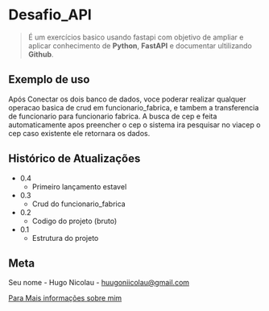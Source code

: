 # Desafio_API
> É um exercícios basico usando fastapi com objetivo de ampliar e aplicar conhecimento de **Python**, **FastAPI** e documentar ultilizando **Github**.


## Exemplo de uso

Após Conectar os dois banco de dados, voce poderar realizar qualquer operacao basica de crud em funcionario_fabrica, e tambem a transferencia de funcionario para funcionario fabrica.
    A busca de cep e feita automaticamente apos preencher o cep o sistema ira pesquisar no viacep o cep caso existente ele retornara os dados.


## Histórico de Atualizações

* 0.4
    * Primeiro lançamento estavel
* 0.3
    * Crud do funcionario_fabrica
* 0.2
    * Codigo do projeto (bruto)
* 0.1
    * Estrutura do projeto


## Meta

Seu nome - Hugo Nicolau - huugoniicolau@gmail.com

[Para Mais informações sobre mim](https://hugonicolauu.github.io)
